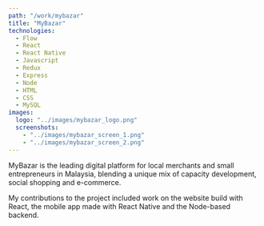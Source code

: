 ```yaml
---
path: "/work/mybazar"
title: "MyBazar"
technologies:
  - Flow
  - React
  - React Native
  - Javascript
  - Redux
  - Express
  - Node
  - HTML
  - CSS
  - MySQL
images:
  logo: "../images/mybazar_logo.png"
  screenshots:
    - "../images/mybazar_screen_1.png"
    - "../images/mybazar_screen_2.png"
---
```


MyBazar is the leading digital platform for local merchants and small entrepreneurs in Malaysia, blending a unique mix of capacity development, social shopping and e-commerce.

My contributions to the project included work on the website build with React, the mobile app made with React Native and the Node-based backend.